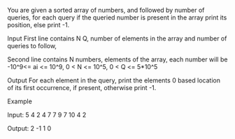 You are given a sorted array of numbers, and followed by number of queries, for each query if the queried number is present in the array print its position, else print -1.

Input
First line contains N Q, number of elements in the array and number of queries to follow,

Second line contains N numbers, elements of the array, each number will be -10^9<= ai <= 10^9, 0 < N <= 10^5, 0 < Q <= 5\*10^5

Output
For each element in the query, print the elements 0 based location of its first occurrence, if present, otherwise print -1.

Example

Input:
5 4
2 4 7 7 9
7
10
4
2

Output:
2
-1
1
0

